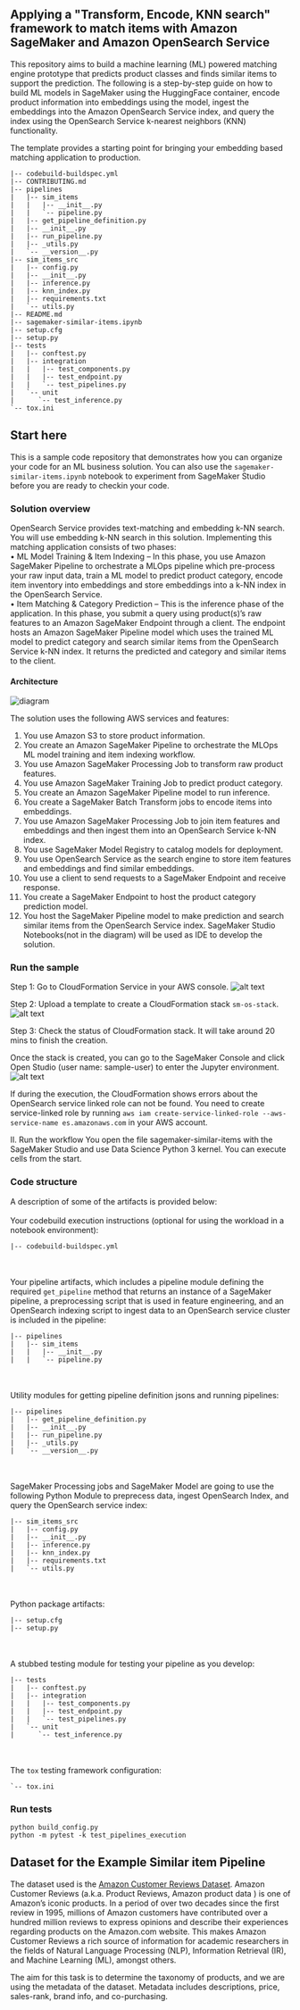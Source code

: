 ## Applying a "Transform, Encode, KNN search" framework to match items with Amazon SageMaker and Amazon OpenSearch Service

This repository aims to build a machine learning (ML) powered matching engine prototype that predicts product classes and finds similar items to support the prediction. The following is a step-by-step guide on how to build ML models in SageMaker using the HuggingFace container, encode product information into embeddings using the model, ingest the embeddings into the Amazon OpenSearch Service index, and query the index using the OpenSearch Service k-nearest neighbors (KNN) functionality.


The template provides a starting point for bringing your embedding based matching application to production.

```
|-- codebuild-buildspec.yml
|-- CONTRIBUTING.md
|-- pipelines
|   |-- sim_items
|   |   |-- __init__.py
|   |   `-- pipeline.py
|   |-- get_pipeline_definition.py
|   |-- __init__.py
|   |-- run_pipeline.py
|   |-- _utils.py
|   `-- __version__.py
|-- sim_items_src
|   |-- config.py
|   |-- __init__.py
|   |-- inference.py
|   |-- knn_index.py
|   |-- requirements.txt
|   `-- utils.py
|-- README.md
|-- sagemaker-similar-items.ipynb
|-- setup.cfg
|-- setup.py
|-- tests
|   |-- conftest.py
|   |-- integration
|   |   |-- test_components.py
|   |   |-- test_endpoint.py
|   |   `-- test_pipelines.py
|   `-- unit
|      `-- test_inference.py
`-- tox.ini
```

## Start here
This is a sample code repository that demonstrates how you can organize your code for an ML business solution. 
You can also use the `sagemaker-similar-items.ipynb` notebook to experiment from SageMaker Studio before you are ready to checkin your code.




### Solution overview

OpenSearch Service provides text-matching and embedding k-NN search. You will use embedding k-NN search in this solution. Implementing this matching application consists of two phases:  
•	ML Model Training & Item Indexing – In this phase, you use Amazon SageMaker Pipeline to orchestrate a MLOps pipeline which pre-process your raw input data, train a ML model to predict product category, encode item inventory into embeddings and store embeddings into a k-NN index in the OpenSearch Service.  
•	Item Matching & Category Prediction – This is the inference phase of the application. In this phase, you submit a query using product(s)’s raw features to an Amazon SageMaker Endpoint through a client.  The endpoint hosts an Amazon SageMaker Pipeline model which uses the trained ML model to predict category and search similar items from the  OpenSearch Service k-NN index. It returns the predicted and category and similar items to the client.   

#### Architecture
![diagram](img/sim-items-pipeline.png)

The solution uses the following AWS services and features:  
1.	You use Amazon S3 to store product information. 
2.	You create an Amazon SageMaker Pipeline to orchestrate the MLOps ML model training and item indexing workflow. 
3.	You use Amazon SageMaker Processing Job to transform raw product features. 
4.	You use Amazon SageMaker Training Job to predict product category.
5.	You create an Amazon SageMaker Pipeline model to run inference.
6.	You create a SageMaker Batch Transform jobs to encode items into embeddings. 
7.	You use Amazon SageMaker Processing Job to join item features and embeddings and then ingest them into an OpenSearch Service k-NN index. 
8.	You use SageMaker Model Registry to catalog models for deployment.
9.	You use OpenSearch Service as the search engine to store item features and embeddings and find similar embeddings. 
10.	You use a client to send requests to a SageMaker Endpoint and receive response. 
11.	You create a SageMaker Endpoint to host the product category prediction model. 
12.	You host the SageMaker Pipeline model to make prediction and search similar items from the OpenSearch Service index.
SageMaker Studio Notebooks(not in the diagram) will be used as IDE to develop the solution.

### Run the sample
Step 1: Go to CloudFormation Service in your AWS console.
![alt text](img/CFN_UI.png)

Step 2: Upload a template to create a CloudFormation stack `sm-os-stack`.
![alt text](img/CFN_update_template.png)


Step 3: Check the status of CloudFormation stack. It will take around 20 mins to finish the creation.


Once the stack is created, you can go to the SageMaker Console and click Open Studio (user name: sample-user) to enter the Jupyter environment.
![alt text](img/studio-user.png)

If during the execution, the CloudFormation shows errors about the OpenSearch service linked role can not be found. You need to create service-linked role by running `aws iam create-service-linked-role --aws-service-name es.amazonaws.com` in your AWS account.

II. Run the workflow
You open the file sagemaker-similar-items with the SageMaker Studio and use Data Science Python 3 kernel. You can execute cells from the start.

### Code structure
A description of some of the artifacts is provided below:
<br/><br/>
Your codebuild execution instructions (optional for using the workload in a notebook environment):
```
|-- codebuild-buildspec.yml
```
<br/><br/>
Your pipeline artifacts, which includes a pipeline module defining the required `get_pipeline` method that returns an instance of a SageMaker pipeline, a preprocessing script that is used in feature engineering, and an OpenSearch indexing script to ingest data to an OpenSearch service cluster is included in the pipeline:

```
|-- pipelines
|   |-- sim_items
|   |   |-- __init__.py
|   |   `-- pipeline.py

```
<br/><br/>
Utility modules for getting pipeline definition jsons and running pipelines:

```
|-- pipelines
|   |-- get_pipeline_definition.py
|   |-- __init__.py
|   |-- run_pipeline.py
|   |-- _utils.py
|   `-- __version__.py
```

<br/><br/>
SageMaker Processing jobs and SageMaker Model are going to use the following Python Module to preprecess data, ingest OpenSearch Index, and query the OpenSearch service index:
```
|-- sim_items_src
|   |-- config.py
|   |-- __init__.py
|   |-- inference.py
|   |-- knn_index.py
|   |-- requirements.txt
|   `-- utils.py
```

<br/><br/>
Python package artifacts:
```
|-- setup.cfg
|-- setup.py
```
<br/><br/>
A stubbed testing module for testing your pipeline as you develop:
```
|-- tests
|   |-- conftest.py
|   |-- integration
|   |   |-- test_components.py
|   |   |-- test_endpoint.py
|   |   `-- test_pipelines.py
|   `-- unit
|      `-- test_inference.py
```
<br/><br/>
The `tox` testing framework configuration:
```
`-- tox.ini
```


### Run tests

```
python build_config.py
python -m pytest -k test_pipelines_execution
```

## Dataset for the Example Similar item Pipeline

The dataset used is the [Amazon Customer Reviews Dataset](http://snap.stanford.edu/data/amazon/productGraph/). Amazon Customer Reviews (a.k.a. Product Reviews, Amazon product data
) is one of Amazon’s iconic products. In a period of over two decades since the first review in 1995, millions of Amazon customers have contributed over a hundred million reviews to express opinions and describe their experiences regarding products on the Amazon.com website. This makes Amazon Customer Reviews a rich source of information for academic researchers in the fields of Natural Language Processing (NLP), Information Retrieval (IR), and Machine Learning (ML), amongst others. 

The aim for this task is to determine the taxonomy of products, and we are using the metadata of the dataset. Metadata includes descriptions, price, sales-rank, brand info, and co-purchasing.